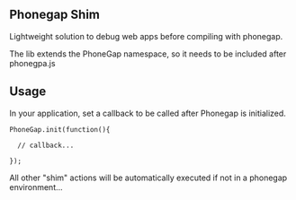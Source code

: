 
## Phonegap Shim

Lightweight solution to debug web apps before compiling with phonegap. 

The lib extends the PhoneGap namespace, so it needs to be included after phonegpa.js

## Usage 

In your application, set a callback to be called after Phonegap is initialized. 

```
PhoneGap.init(function(){
  
  // callback...

});
```

All other "shim" actions will be automatically executed if not in a phonegap environment... 

